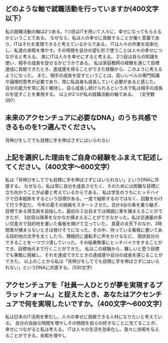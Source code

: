 ## どのような軸で就職活動を行っていますか(400文字以下）
私の就職活動の軸は2つある。1つ目はITを用いて人々に、幸せになってもらえるかということである。
なぜなら、私は人の幸せに貢献することが働く意義であり、ITはそれを実現できると考えているからである。
ITは人々の作業を効率化し、私達の余暇を増やす。その時間を自分の望む形で使うことは人々の幸せにつながると考える。
故にITは人々を幸せにすると考える。
2つ目は自らの知識を使い、相手の成長を促せるかどうかである。
私は家庭教師の経験を通じて目標達成に貢献できたとき、達成感を得ることができた経験から、このように考えるようになった。
また、相手の成長を促すということは、高いレベルの専門知識や論理的思考が必要であり、常に私自身も成長していく必要があると感じた。
自分の能力を常に高く維持し、自ら成長し続けられるという点で私は相手の成長のを促すことを重視する。
以上が2つが私の就職活動の軸である。
（文字数 397）

## 未来のアクセンチュアに必要なDNA」のうち共感できるものを1つ選んでください。
背伸びをしてでも目標に手を伸ばさずにはいられない

## 上記を選択した理由をご自身の経験をふまえて記述してください。（400文字〜600文字）
私は「背伸びをしてでも目標に手を伸ばさずにはいられない」というDNAに共感する。
なぜなら、私は常に自分を成長させたく、そのためには困難な目標に立ち向かうことが必要と考えているからである。
私は学生のうちにヒッチハイクで日本縦断をするという目標がある。一度で縦断するのではなく、回数をわけて行う予定だ。
今年の夏その挑戦をスタートさせた。合計4台の車を乗り継ぎ、目標である埼玉県を目指した。最初の２台目までは順調に車を捕まえることができたが、
3台目以降車をなかなか捕まえることができなかった。私は交通量の多い交差点で目的地を書いた看板を掲げて立っていた。
真夏の炎天下のなか、3時間車が捕まらないときは挫けそうになった。その中、持っている看板に書いてある目的地の文字を太くしたり、積極的に運転手に声をかけるなど、
現状自分のできることを一つづつ潰していった。その結果無事にヒッチハイクをすることができ、目標地点まで行くことができた。
私はこの経験から、難しいと思う目標でも果敢に挑戦し、それを達成できたときの達成感や自分の成長を感じることができた。
以上のことから私は「背伸びをしてでも目標に手を伸ばさずにはいられない」というDNAに共感する。（530文字）

## アクセンチュアを「社員一人ひとりが夢を実現するプラットフォーム」と捉えたとき、あなたはアクセンチュアで何を実現したいですか。（400文字〜600文字）
私は日本のIT活用を牽引し、人々の幸せに貢献できる人材になりたいと考えている。
自分の自由な時間を増やしその時間を自らの好きなことに充てることが、幸せにつながると私は考える。
ITは人々の生活を効率化し、我々に余暇を与えることができる。余暇を増やし
